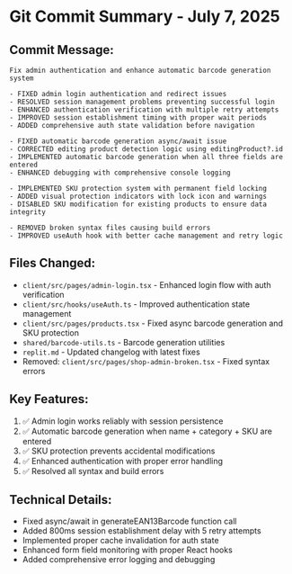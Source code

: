 # Git Commit Summary - July 7, 2025

## Commit Message:
```
Fix admin authentication and enhance automatic barcode generation system

- FIXED admin login authentication and redirect issues
- RESOLVED session management problems preventing successful login
- ENHANCED authentication verification with multiple retry attempts
- IMPROVED session establishment timing with proper wait periods
- ADDED comprehensive auth state validation before navigation

- FIXED automatic barcode generation async/await issue
- CORRECTED editing product detection logic using editingProduct?.id
- IMPLEMENTED automatic barcode generation when all three fields are entered
- ENHANCED debugging with comprehensive console logging

- IMPLEMENTED SKU protection system with permanent field locking
- ADDED visual protection indicators with lock icon and warnings
- DISABLED SKU modification for existing products to ensure data integrity

- REMOVED broken syntax files causing build errors
- IMPROVED useAuth hook with better cache management and retry logic
```

## Files Changed:
- `client/src/pages/admin-login.tsx` - Enhanced login flow with auth verification
- `client/src/hooks/useAuth.ts` - Improved authentication state management
- `client/src/pages/products.tsx` - Fixed async barcode generation and SKU protection
- `shared/barcode-utils.ts` - Barcode generation utilities
- `replit.md` - Updated changelog with latest fixes
- Removed: `client/src/pages/shop-admin-broken.tsx` - Fixed syntax errors

## Key Features:
1. ✅ Admin login works reliably with session persistence
2. ✅ Automatic barcode generation when name + category + SKU are entered
3. ✅ SKU protection prevents accidental modifications
4. ✅ Enhanced authentication with proper error handling
5. ✅ Resolved all syntax and build errors

## Technical Details:
- Fixed async/await in generateEAN13Barcode function call
- Added 800ms session establishment delay with 5 retry attempts
- Implemented proper cache invalidation for auth state
- Enhanced form field monitoring with proper React hooks
- Added comprehensive error logging and debugging